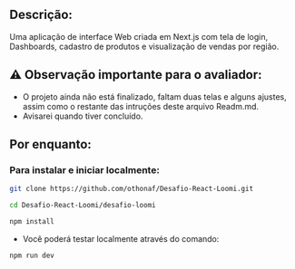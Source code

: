 ## Descrição:

Uma aplicação de interface Web criada em Next.js com tela de login, Dashboards, cadastro de produtos e visualização de vendas por região.

## :warning: Observação importante para o avaliador:

* O projeto ainda não está finalizado, faltam duas telas e alguns ajustes, assim como o restante das intruções deste arquivo Readm.md.
* Avisarei quando tiver concluído.

## Por enquanto:

### Para instalar e iniciar localmente:

```bash
git clone https://github.com/othonaf/Desafio-React-Loomi.git

cd Desafio-React-Loomi/desafio-loomi

npm install
```

* Você poderá testar localmente através do comando:

```bash
npm run dev
```

